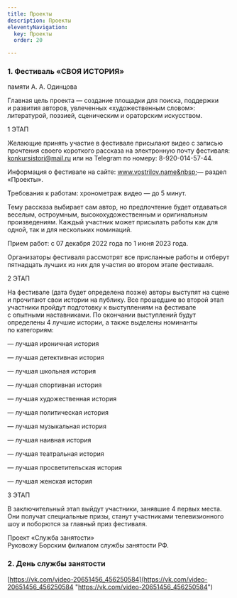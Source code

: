 ```yaml
---
title: Проекты
description: Проекты
eleventyNavigation:
  key: Проекты
  order: 20

---
```

### <p>1. Фестиваль &laquo;СВОЯ ИСТОРИЯ&raquo;<br>

памяти <nobr>А. А. Одинцова</nobr></p>

<p>Главная цель проекта&nbsp;&mdash; создание площадки для поиска, поддержки и&nbsp;развития авторов, увлеченных &laquo;художественным словом&raquo;: литературой, поэзией, сценическим и&nbsp;ораторским искусством.</p>

<p>1 ЭТАП<br>

Желающие принять участие в&nbsp;фестивале присылают видео с&nbsp;записью прочтения своего короткого рассказа на&nbsp;электронную почту фестиваля: <a href="mailto:konkursistori@mail.ru">konkursistori@mail.ru</a> или на&nbsp;Telegram по&nbsp;номеру: <nobr>8-920-014-57-44</nobr>.<br >

Информация о&nbsp;фестивале на&nbsp;сайте: www.vostrilov.name&nbsp;&mdash; раздел &laquo;Проекты&raquo;.<br >

Требования к&nbsp;работам: хронометраж видео&nbsp;&mdash; до&nbsp;5&nbsp;минут.<br >

Тему рассказа выбирает сам автор, но&nbsp;предпочтение будет отдаваться веселым, остроумным, высокохудожественным и&nbsp;оригинальным произведениям. Каждый участник может присылать работы как для одной, так и&nbsp;для нескольких номинаций.<br >

Прием работ: с&nbsp;07 декабря 2022 года по&nbsp;1 июня 2023 года.<br >

Организаторы фестиваля рассмотрят все присланные работы и&nbsp;отберут пятнадцать лучших из&nbsp;них для участия во&nbsp;втором этапе фестиваля.<br >

2 ЭТАП<br >

На&nbsp;фестивале (дата будет определена позже) авторы выступят на&nbsp;сцене и&nbsp;прочитают свои истории на&nbsp;публику. Все прошедшие во&nbsp;второй этап участники пройдут подготовку к&nbsp;выступлениям на&nbsp;фестивале с&nbsp;опытными наставниками. По&nbsp;окончании выступлений будут определены 4 лучшие истории, а&nbsp;также выделены номинанты по&nbsp;категориям:</p>

<p>&mdash;&nbsp;лучшая ироничная история<br>

&mdash;&nbsp;лучшая детективная история<br >

&mdash;&nbsp;лучшая школьная история<br >

&mdash;&nbsp;лучшая спортивная история<br>

&mdash;&nbsp;лучшая художественная история<br>

&mdash;&nbsp;лучшая политическая история<br >

&mdash;&nbsp;лучшая музыкальная история<br>

&mdash;&nbsp;лучшая наивная история<br>

&mdash;&nbsp;лучшая театральная история<br >

&mdash;&nbsp;лучшая просветительская история<br>

&mdash;&nbsp;лучшая женская история</p>

<p>3 ЭТАП<br>

В&nbsp;заключительный этап выйдут участники, занявшие 4 первых места. Они получат специальные призы, станут участниками телевизионного шоу и&nbsp;поборются за&nbsp;главный приз фестиваля.</p>

<p>Проект &laquo;Служба занятости&raquo;<br>
Руковожу Борским филиалом службы занятости РФ.</p>

### 2. День службы занятости

[https://vk.com/video-20651456_456250584](https://vk.com/video-20651456_456250584 "https://vk.com/video-20651456_456250584")